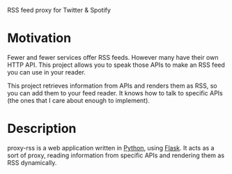 RSS feed proxy for Twitter & Spotify

# Motivation

Fewer and fewer services offer RSS feeds. However many have their own HTTP API. This project allows you to speak those APIs to make an RSS feed you can use in your reader.

This project retrieves information from APIs and renders them as RSS, so you can add them to your feed reader. It knows how to talk to specific APIs (the ones that I care about enough to implement).

# Description

proxy-rss is a web application written in [Python](http://www.python.org/), using [Flask](http://flask.pocoo.org/). It acts as a sort of proxy, reading information from specific APIs and rendering them as RSS dynamically.
